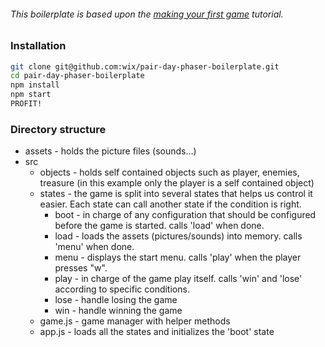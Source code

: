 ###### This boilerplate is based upon the [making your first game](http://phaser.io/tutorials/making-your-first-phaser-game) tutorial.

### Installation
```sh
git clone git@github.com:wix/pair-day-phaser-boilerplate.git
cd pair-day-phaser-boilerplate
npm install
npm start
PROFIT!
```

### Directory structure
- assets - holds the picture files (sounds...)
- src
  - objects - holds self contained objects such as player, enemies, treasure (in this example only the player is a self contained object)
  - states - the game is split into several states that helps us control it easier. Each state can call another state if the condition is right.
    - boot - in charge of any configuration that should be configured before the game is started. calls 'load' when done.
    - load - loads the assets (pictures/sounds) into memory. calls 'menu' when done.
    - menu - displays the start menu. calls 'play' when the player presses "w".
    - play - in charge of the game play itself. calls 'win' and 'lose' according to specific conditions.
    - lose - handle losing the game
    - win - handle winning the game
  - game.js - game manager with helper methods
  - app.js - loads all the states and initializes the 'boot' state
